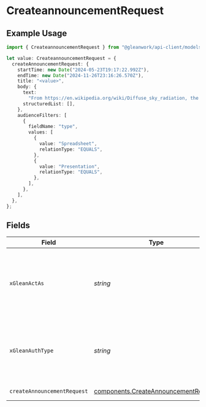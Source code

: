 # CreateannouncementRequest

## Example Usage

```typescript
import { CreateannouncementRequest } from "@gleanwork/api-client/models/operations";

let value: CreateannouncementRequest = {
  createAnnouncementRequest: {
    startTime: new Date("2024-05-23T19:17:22.992Z"),
    endTime: new Date("2024-11-26T23:16:26.570Z"),
    title: "<value>",
    body: {
      text:
        "From https://en.wikipedia.org/wiki/Diffuse_sky_radiation, the sky is blue because blue light is more strongly scattered than longer-wavelength light.",
      structuredList: [],
    },
    audienceFilters: [
      {
        fieldName: "type",
        values: [
          {
            value: "Spreadsheet",
            relationType: "EQUALS",
          },
          {
            value: "Presentation",
            relationType: "EQUALS",
          },
        ],
      },
    ],
  },
};
```

## Fields

| Field                                                                                                                    | Type                                                                                                                     | Required                                                                                                                 | Description                                                                                                              |
| ------------------------------------------------------------------------------------------------------------------------ | ------------------------------------------------------------------------------------------------------------------------ | ------------------------------------------------------------------------------------------------------------------------ | ------------------------------------------------------------------------------------------------------------------------ |
| `xGleanActAs`                                                                                                            | *string*                                                                                                                 | :heavy_minus_sign:                                                                                                       | Email address of a user on whose behalf the request is intended to be made (should be non-empty only for global tokens). |
| `xGleanAuthType`                                                                                                         | *string*                                                                                                                 | :heavy_minus_sign:                                                                                                       | Auth type being used to access the endpoint (should be non-empty only for global tokens).                                |
| `createAnnouncementRequest`                                                                                              | [components.CreateAnnouncementRequest](../../models/components/createannouncementrequest.md)                             | :heavy_check_mark:                                                                                                       | Announcement content                                                                                                     |